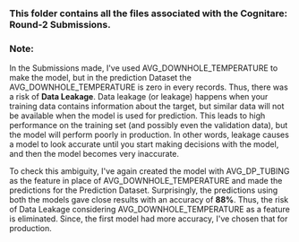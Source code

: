### This folder contains all the files associated with the Cognitare: Round-2 Submissions.

### Note: 
In the Submissions made, I've used AVG_DOWNHOLE_TEMPERATURE	to make the model, but in the prediction Dataset the AVG_DOWNHOLE_TEMPERATURE is zero in every records. Thus, there was a risk of **Data Leakage**. Data leakage (or leakage) happens when your training data contains information about the target, but similar data will not be available when the model is used for prediction. This leads to high performance on the training set (and possibly even the validation data), but the model will perform poorly in production. In other words, leakage causes a model to look accurate until you start making decisions with the model, and then the model becomes very inaccurate.

To check this ambiguity, I've again created the model with AVG_DP_TUBING as the feature in place of AVG_DOWNHOLE_TEMPERATURE and made the predictions for the Prediction Dataset. Surprisingly, the predictions using both the models gave close results with an accuracy of **88%**. Thus, the risk of Data Leakage considering AVG_DOWNHOLE_TEMPERATURE as a feature is eliminated. Since, the first model had more accuracy, I've chosen that for production. 
